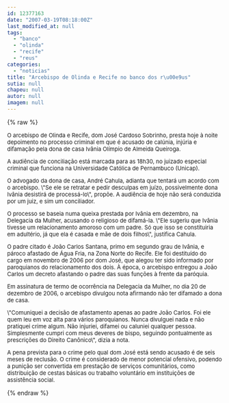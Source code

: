 ```yaml
---
id: 12377163
date: "2007-03-19T08:18:00Z"
last_modified_at: null
tags:
  - "banco"
  - "olinda"
  - "recife"
  - "reus"
categories:
  - "noticias"
title: "Arcebispo de Olinda e Recife no banco dos r\u00e9us"
sutia: null
chapeu: null
autor: null
imagem: null
---
```

{% raw %}
<p><FONT size=2></p>
<p><P>O arcebispo de Olinda e Recife, dom José Cardoso Sobrinho, presta hoje à noite depoimento no processo criminal em que é acusado de calúnia, injúria e difamação pela dona de casa Ivânia Olímpio de Almeida Queiroga. </P></p>
<p><P>A audiência de conciliação está marcada para as 18h30, no juizado especial criminal que funciona na Universidade Católica de Pernambuco (Unicap). </P></p>
<p><P>O advogado da dona de casa, André Cahula, adianta que tentará um acordo com o arcebispo. \"Se ele se retratar e pedir desculpas em juízo, possivelmente dona Ivânia desistirá de processá-lo\", propõe. A audiência de hoje não será conduzida por um juiz, e sim um conciliador. </P></p>
<p><P>O processo se baseia numa queixa prestada por Ivânia em dezembro, na Delegacia da Mulher, acusando o religioso de difamá-la. \"Ele sugeriu que Ivânia tivesse um relacionamento amoroso com um padre. Só que isso se constituiria em adultério, já que ela é casada e mãe de dois filhos\", justifica Cahula. </P></p>
<p><P>O padre citado é João Carlos Santana, primo em segundo grau de Ivânia, e pároco afastado de Água Fria, na Zona Norte do Recife. Ele foi destituído do cargo em novembro de 2006 por dom José, que alegou ter sido informado por paroquianos do relacionamento dos dois. À época, o arcebispo entregou a João Carlos um decreto afastando o padre das suas funções à frente da paróquia. </P></p>
<p><P>Em assinatura de termo de ocorrência na Delegacia da Mulher, no dia 20 de dezembro de 2006, o arcebispo divulgou nota afirmando não ter difamado a dona de casa. </P></p>
<p><P>\"Comuniquei a decisão de afastamento apenas ao padre João Carlos. Foi ele quem leu em voz alta para vários paroquianos. Nunca divulguei nada e não pratiquei crime algum. Não injuriei, difamei ou caluniei qualquer pessoa. Simplesmente cumpri com meus deveres de bispo, seguindo pontualmente as prescrições do Direito Canônico\", dizia a nota. </P></p>
<p><P>A pena prevista para o crime pelo qual dom José está sendo acusado é de seis meses de reclusão. O crime é considerado de menor potencial ofensivo, podendo a punição ser convertida em prestação de serviços comunitários, como distribuição de cestas básicas ou trabalho voluntário em instituições de assistência social. </P></FONT> </p>
{% endraw %}